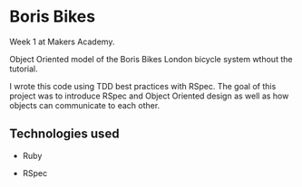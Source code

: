  Boris Bikes
======================

Week 1 at Makers Academy.

Object Oriented model of the Boris Bikes London bicycle system wthout the tutorial.

I wrote this code using TDD best practices with RSpec. The goal of this project was to introduce RSpec and Object Oriented design as well as how objects can communicate to each other.

Technologies used
-----------------

- Ruby

- RSpec
